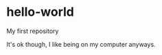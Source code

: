 # hello-world
My first repository
<!DOCTYPE html>
<html>
  <head>
    <title> I have given my soul up to coding lol </title>
  </head>
  
  
  <body>
  It's ok though, I like being on my computer anyways.
  </body>
  
  </html>
